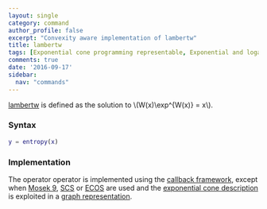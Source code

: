 ```yaml
---
layout: single
category: command
author_profile: false
excerpt: "Convexity aware implementation of lambertw"
title: lambertw
tags: [Exponential cone programming representable, Exponential and logarithmic functions]
comments: true
date: '2016-09-17'
sidebar:
  nav: "commands"
---
```


[lambertw](/command/lambertw) is defined as the solution to  \\(W(x)\exp^{W(x)} = x\\).

### Syntax

````matlab
y = entropy(x)
````

### Implementation

The operator operator is implemented using the [callback framework](/tutorial/nonlinearoperatorscallback), except when [Mosek 9](/solver/mosek), [SCS](/solver/scs) or  [ECOS](/solver/ecos)  are used and the [exponential cone description](/tutorial/exponentialcone) is exploited in a [graph representation](/tutorial/nonlinearoperatorsgraphs).

